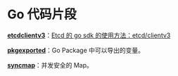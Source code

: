 # Go 代码片段

**[etcdclientv3](./etcdclientv3)**：[Etcd 的 go sdk 的使用方法：etcd/clientv3](https://www.lijiaocn.com/%E7%BC%96%E7%A8%8B/2019/06/19/etcd-go-sdk-clientv3-usage.html)

**[pkgexported](./pkgexported)**：Go Package 中可以导出的变量。

**[syncmap](./syncmap)**：并发安全的 Map。
